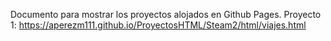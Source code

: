 Documento para mostrar los proyectos alojados en Github Pages.
Proyecto 1: https://aperezm111.github.io/ProyectosHTML/Steam2/html/viajes.html
